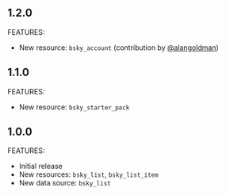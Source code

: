 ## 1.2.0

FEATURES:

- New resource: `bsky_account` (contribution by [@alangoldman](https://github.com/alangoldman))

## 1.1.0

FEATURES:

- New resource: `bsky_starter_pack`

## 1.0.0

FEATURES:

- Initial release
- New resources: `bsky_list`, `bsky_list_item`
- New data source: `bsky_list`

